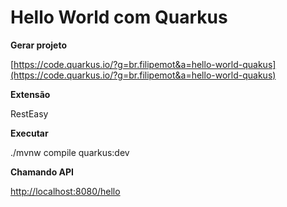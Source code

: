 # Hello World com Quarkus

**Gerar projeto**

[https://code.quarkus.io/?g=br.filipemot&a=hello-world-quakus](https://code.quarkus.io/?g=br.filipemot&a=hello-world-quakus)

**Extensão**

RestEasy

**Executar**

./mvnw compile quarkus:dev

**Chamando API**

[http://localhost:8080/hello](http://localhost:8080/hello)
